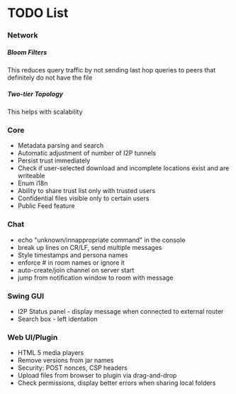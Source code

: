 # TODO List

### Network

##### Bloom Filters

This reduces query traffic by not sending last hop queries to peers that definitely do not have the file

##### Two-tier Topology

This helps with scalability

### Core

* Metadata parsing and search
* Automatic adjustment of number of I2P tunnels
* Persist trust immediately
* Check if user-selected download and incomplete locations exist and are writeable
* Enum i18n
* Ability to share trust list only with trusted users
* Confidential files visible only to certain users
* Public Feed feature

### Chat
* echo "unknown/innappropriate command" in the console
* break up lines on CR/LF, send multiple messages
* Style timestamps and persona names
* enforce # in room names or ignore it
* auto-create/join channel on server start
* jump from notification window to room with message

### Swing GUI
* I2P Status panel - display message when connected to external router
* Search box - left identation

### Web UI/Plugin
* HTML 5 media players
* Remove versions from jar names
* Security: POST nonces, CSP headers
* Upload files from browser to plugin via drag-and-drop
* Check permissions, display better errors when sharing local folders

 

